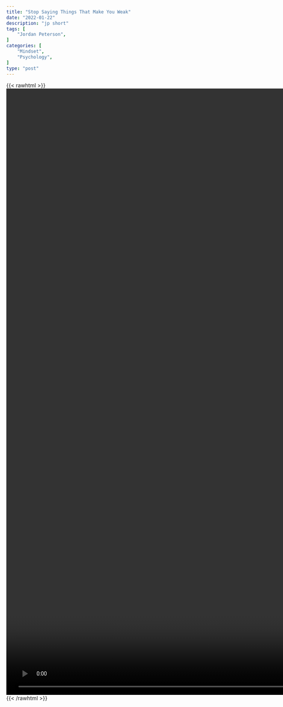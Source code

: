 ```yaml
---
title: "Stop Saying Things That Make You Weak"
date: "2022-01-22"
description: "jp short"
tags: [
    "Jordan Peterson",
]
categories: [
    "Mindset",
    "Psychology",
]
type: "post"
---
```

{{< rawhtml >}}
    <video style="height:40vh;width:auto" overflow="hidden" controls>
        <source src="https://clips.dev00ps.com/Jordan%20Peterson/stop_saying_things_that_make_you_weak.mp4" type="video/mp4"> 
    </video>
{{< /rawhtml >}}    
